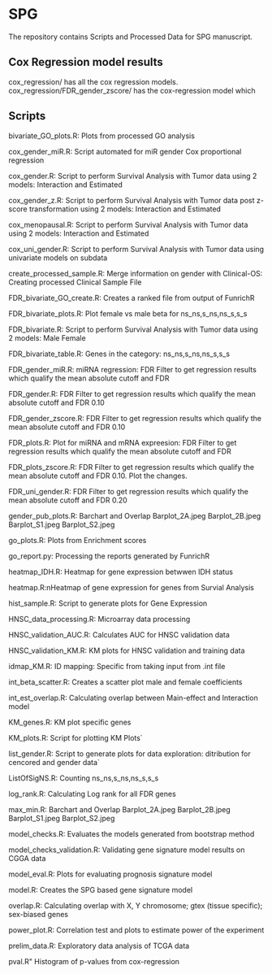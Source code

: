 # SPG

The repository contains Scripts and Processed Data for SPG manuscript.

## Cox Regression model results

cox_regression/ has all the cox regression models.
cox_regression/FDR_gender_zscore/ has the cox-regression model which 

## Scripts


bivariate_GO_plots.R: Plots from processed GO analysis

cox_gender_miR.R: Script automated for miR gender Cox proportional regression

cox_gender.R: Script to perform Survival Analysis with Tumor data using 2 models: Interaction and Estimated

cox_gender_z.R: Script to perform Survival Analysis with Tumor data post z-score transformation using 2 models: Interaction and Estimated

cox_menopausal.R: Script to perform Survival Analysis with Tumor data using 2 models: Interaction and Estimated

cox_uni_gender.R: Script to perform Survival Analysis with Tumor data using univariate models on subdata

create_processed_sample.R: Merge information on gender with Clinical-OS: Creating processed Clinical Sample File

FDR_bivariate_GO_create.R: Creates a ranked file from output of FunrichR

FDR_bivariate_plots.R: Plot female vs male beta for ns_ns,s_ns,ns_s,s_s

FDR_bivariate.R: Script to perform Survival Analysis with Tumor data using 2 models: Male Female

FDR_bivariate_table.R: Genes in the category: ns_ns,s_ns,ns_s,s_s

FDR_gender_miR.R: miRNA regression: FDR Filter to get regression results which qualify the mean absolute cutoff and FDR 

FDR_gender.R:  FDR Filter to get regression results which qualify the mean absolute cutoff and FDR 0.10

FDR_gender_zscore.R: FDR Filter to get regression results which qualify the mean absolute cutoff and FDR 0.10

FDR_plots.R: Plot for miRNA and mRNA expreesion: FDR Filter to get regression results which qualify the mean absolute cutoff and FDR

FDR_plots_zscore.R: FDR Filter to get regression results which qualify the mean absolute cutoff and FDR 0.10. Plot the changes. 

FDR_uni_gender.R: FDR Filter to get regression results which qualify the mean absolute cutoff and FDR 0.20

gender_pub_plots.R: Barchart and Overlap Barplot_2A.jpeg  Barplot_2B.jpeg  Barplot_S1.jpeg  Barplot_S2.jpeg

go_plots.R: Plots from Enrichment scores

go_report.py: Processing the reports generated by FunrichR

heatmap_IDH.R: Heatmap for gene expression betwwen IDH status

heatmap.R:nHeatmap of gene expression for genes from Survial Analysis

hist_sample.R: Script to generate plots for Gene Expression

HNSC_data_processing.R: Microarray data processing

HNSC_validation_AUC.R:  Calculates AUC for HNSC validation data

HNSC_validation_KM.R:  KM  plots for HNSC validation and training data


idmap_KM.R: ID mapping: Specific from taking input from .int file

int_beta_scatter.R: Creates a scatter plot male and female coefficients 

int_est_overlap.R: Calculating overlap between Main-effect and Interaction model 

KM_genes.R:  KM plot specific genes

KM_plots.R: Script for plotting KM Plots`

list_gender.R: Script to generate plots for data exploration: ditribution for cencored and gender data`

ListOfSigNS.R: Counting ns_ns,s_ns,ns_s,s_s

log_rank.R: Calculating Log rank for all FDR genes

max_min.R: Barchart and Overlap Barplot_2A.jpeg  Barplot_2B.jpeg  Barplot_S1.jpeg  Barplot_S2.jpeg

model_checks.R: Evaluates the models generated from bootstrap method

model_checks_validation.R: Validating  gene signature model results on CGGA data 

model_eval.R: Plots for evaluating prognosis signature model

model.R: Creates the SPG based gene signature model

overlap.R: Calculating overlap with X, Y chromosome; gtex (tissue specific); sex-biased genes 

power_plot.R: Correlation test and plots to estimate power of the experiment

prelim_data.R: Exploratory data analysis of TCGA data

pval.R" Histogram of p-values from cox-regression

